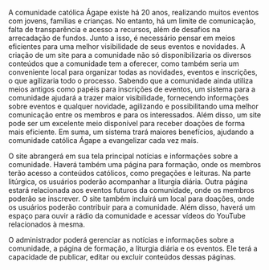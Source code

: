 A comunidade católica Ágape existe há 20 anos, realizando muitos eventos com jovens, famílias e crianças. No entanto, há um limite de comunicação, falta de transparência e acesso a recursos, além de desafios na arrecadação de fundos. Junto a isso, é necessário pensar em meios eficientes para uma melhor visibilidade de seus eventos e novidades. A criação de um site para a comunidade não só disponibilizaria os diversos conteúdos que a comunidade tem a oferecer, como também seria um conveniente local para organizar todas as novidades, eventos e inscrições, o que agilizaria todo o processo. Sabendo que a comunidade ainda utiliza meios antigos como papéis para inscrições de eventos, um sistema para a comunidade ajudará a trazer maior visibilidade, fornecendo informações sobre eventos e qualquer novidade, agilizando e possibilitando uma melhor comunicação entre os membros e para os interessados. Além disso, um site pode ser um excelente meio disponível para receber doações de forma mais eficiente. Em suma, um sistema trará maiores benefícios, ajudando a comunidade católica Ágape a evangelizar cada vez mais.

O site abrangerá em sua tela principal notícias e informações sobre a comunidade. Haverá também uma página para formação, onde os membros terão acesso a conteúdos católicos, como pregações e leituras. Na parte litúrgica, os usuários poderão acompanhar a liturgia diária. Outra página estará relacionada aos eventos futuros da comunidade, onde os membros poderão se inscrever. O site também incluirá um local para doações, onde os usuários poderão contribuir para a comunidade. Além disso, haverá um espaço para ouvir a rádio da comunidade e acessar vídeos do YouTube relacionados à mesma.

O administrador poderá gerenciar as notícias e informações sobre a comunidade, a página de formação, a liturgia diária e os eventos. Ele terá a capacidade de publicar, editar ou excluir conteúdos dessas páginas.

